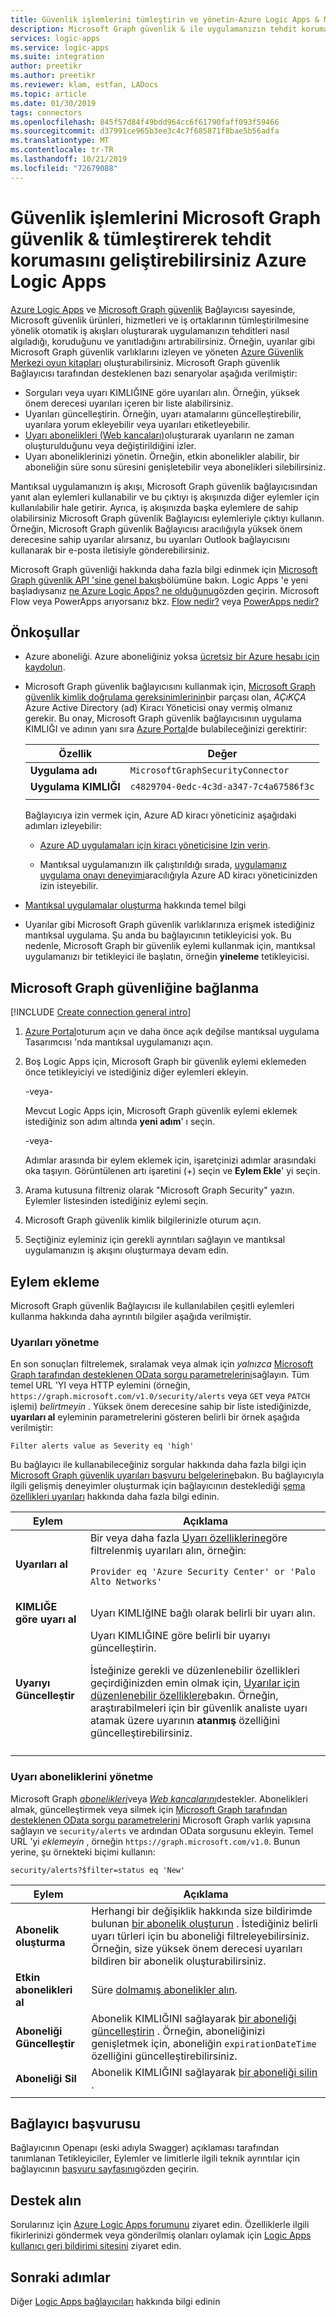 ```yaml
---
title: Güvenlik işlemlerini tümleştirin ve yönetin-Azure Logic Apps & Microsoft Graph güvenliği
description: Microsoft Graph güvenlik & ile uygulamanızın tehdit korumasını, algılamayı ve yanıtını geliştirebilirsiniz Azure Logic Apps
services: logic-apps
ms.service: logic-apps
ms.suite: integration
author: preetikr
ms.author: preetikr
ms.reviewer: klam, estfan, LADocs
ms.topic: article
ms.date: 01/30/2019
tags: connectors
ms.openlocfilehash: 845f57d84f49bdd964cc6f61790faff093f59466
ms.sourcegitcommit: d37991ce965b3ee3c4c7f685871f8bae5b56adfa
ms.translationtype: MT
ms.contentlocale: tr-TR
ms.lasthandoff: 10/21/2019
ms.locfileid: "72679088"
---
```

# <a name="improve-threat-protection-by-integrating-security-operations-with-microsoft-graph-security--azure-logic-apps"></a>Güvenlik işlemlerini Microsoft Graph güvenlik & tümleştirerek tehdit korumasını geliştirebilirsiniz Azure Logic Apps

[Azure Logic Apps](../logic-apps/logic-apps-overview.md) ve [Microsoft Graph güvenlik](https://docs.microsoft.com/graph/security-concept-overview) Bağlayıcısı sayesinde, Microsoft güvenlik ürünleri, hizmetleri ve iş ortaklarının tümleştirilmesine yönelik otomatik iş akışları oluşturarak uygulamanızın tehditleri nasıl algıladığı, koruduğunu ve yanıtladığını artırabilirsiniz. Örneğin, uyarılar gibi Microsoft Graph güvenlik varlıklarını izleyen ve yöneten [Azure Güvenlik Merkezi oyun kitapları](../security-center/security-center-playbooks.md) oluşturabilirsiniz. Microsoft Graph güvenlik Bağlayıcısı tarafından desteklenen bazı senaryolar aşağıda verilmiştir:

* Sorguları veya uyarı KIMLIĞINE göre uyarıları alın. Örneğin, yüksek önem derecesi uyarıları içeren bir liste alabilirsiniz.
* Uyarıları güncelleştirin. Örneğin, uyarı atamalarını güncelleştirebilir, uyarılara yorum ekleyebilir veya uyarıları etiketleyebilir.
* [Uyarı abonelikleri (Web kancaları)](https://docs.microsoft.com/graph/api/resources/webhooks)oluşturarak uyarıların ne zaman oluşturulduğunu veya değiştirildiğini izler.
* Uyarı aboneliklerinizi yönetin. Örneğin, etkin abonelikler alabilir, bir aboneliğin süre sonu süresini genişletebilir veya abonelikleri silebilirsiniz.

Mantıksal uygulamanızın iş akışı, Microsoft Graph güvenlik bağlayıcısından yanıt alan eylemleri kullanabilir ve bu çıktıyı iş akışınızda diğer eylemler için kullanılabilir hale getirir. Ayrıca, iş akışınızda başka eylemlere de sahip olabilirsiniz Microsoft Graph güvenlik Bağlayıcısı eylemleriyle çıktıyı kullanın. Örneğin, Microsoft Graph güvenlik Bağlayıcısı aracılığıyla yüksek önem derecesine sahip uyarılar alırsanız, bu uyarıları Outlook bağlayıcısını kullanarak bir e-posta iletisiyle gönderebilirsiniz. 

Microsoft Graph güvenliği hakkında daha fazla bilgi edinmek için [Microsoft Graph güvenlik API 'sine genel bakış](https://aka.ms/graphsecuritydocs)bölümüne bakın. Logic Apps 'e yeni başladıysanız [ne Azure Logic Apps? ne olduğunu](../logic-apps/logic-apps-overview.md)gözden geçirin. Microsoft Flow veya PowerApps arıyorsanız bkz. [Flow nedir?](https://flow.microsoft.com/) veya [PowerApps nedir?](https://powerapps.microsoft.com/)

## <a name="prerequisites"></a>Önkoşullar

* Azure aboneliği. Azure aboneliğiniz yoksa [ücretsiz bir Azure hesabı için kaydolun](https://azure.microsoft.com/free/). 

* Microsoft Graph güvenlik bağlayıcısını kullanmak için, [Microsoft Graph güvenlik kimlik doğrulama gereksinimlerinin](https://aka.ms/graphsecurityauth)bir parçası olan, *AÇıKÇA* Azure Active Directory (ad) Kiracı Yöneticisi onay vermiş olmanız gerekir. Bu onay, Microsoft Graph güvenlik bağlayıcısının uygulama KIMLIĞI ve adının yanı sıra [Azure Portal](https://portal.azure.com)de bulabileceğinizi gerektirir:

   | Özellik | Değer |
   |----------|-------|
   | **Uygulama adı** | `MicrosoftGraphSecurityConnector` |
   | **Uygulama KIMLIĞI** | `c4829704-0edc-4c3d-a347-7c4a67586f3c` |
   |||

   Bağlayıcıya izin vermek için, Azure AD kiracı yöneticiniz aşağıdaki adımları izleyebilir:

   * [Azure AD uygulamaları için kiracı yöneticisine Izin verin](../active-directory/develop/v2-permissions-and-consent.md).

   * Mantıksal uygulamanızın ilk çalıştırıldığı sırada, [uygulamanız uygulama onayı deneyimi](../active-directory/develop/application-consent-experience.md)aracılığıyla Azure AD kiracı yöneticinizden izin isteyebilir.
   
* [Mantıksal uygulamalar oluşturma](../logic-apps/quickstart-create-first-logic-app-workflow.md) hakkında temel bilgi

* Uyarılar gibi Microsoft Graph güvenlik varlıklarınıza erişmek istediğiniz mantıksal uygulama. Şu anda bu bağlayıcının tetikleyicisi yok. Bu nedenle, Microsoft Graph bir güvenlik eylemi kullanmak için, mantıksal uygulamanızı bir tetikleyici ile başlatın, örneğin **yineleme** tetikleyicisi.

## <a name="connect-to-microsoft-graph-security"></a>Microsoft Graph güvenliğine bağlanma 

[!INCLUDE [Create connection general intro](../../includes/connectors-create-connection-general-intro.md)]

1. [Azure Portal](https://portal.azure.com/)oturum açın ve daha önce açık değilse mantıksal uygulama Tasarımcısı 'nda mantıksal uygulamanızı açın.

1. Boş Logic Apps için, Microsoft Graph bir güvenlik eylemi eklemeden önce tetikleyiciyi ve istediğiniz diğer eylemleri ekleyin.

   -veya-

   Mevcut Logic Apps için, Microsoft Graph güvenlik eylemi eklemek istediğiniz son adım altında **yeni adım**' ı seçin.

   -veya-

   Adımlar arasında bir eylem eklemek için, işaretçinizi adımlar arasındaki oka taşıyın. 
   Görüntülenen artı işaretini (+) seçin ve **Eylem Ekle**' yi seçin.

1. Arama kutusuna filtreniz olarak "Microsoft Graph Security" yazın. Eylemler listesinden istediğiniz eylemi seçin.

1. Microsoft Graph güvenlik kimlik bilgilerinizle oturum açın.

1. Seçtiğiniz eyleminiz için gerekli ayrıntıları sağlayın ve mantıksal uygulamanızın iş akışını oluşturmaya devam edin.

## <a name="add-actions"></a>Eylem ekleme

Microsoft Graph güvenlik Bağlayıcısı ile kullanılabilen çeşitli eylemleri kullanma hakkında daha ayrıntılı bilgiler aşağıda verilmiştir.

### <a name="manage-alerts"></a>Uyarıları yönetme

En son sonuçları filtrelemek, sıralamak veya almak için *yalnızca* [Microsoft Graph tarafından desteklenen OData sorgu parametrelerini](https://docs.microsoft.com/graph/query-parameters)sağlayın. Tüm temel URL 'YI veya HTTP eylemini (örneğin, `https://graph.microsoft.com/v1.0/security/alerts` veya `GET` veya `PATCH` işlemi) *belirtmeyin* . Yüksek önem derecesine sahip bir liste istediğinizde, **uyarıları al** eyleminin parametrelerini gösteren belirli bir örnek aşağıda verilmiştir:

`Filter alerts value as Severity eq 'high'`

Bu bağlayıcı ile kullanabileceğiniz sorgular hakkında daha fazla bilgi için [Microsoft Graph güvenlik uyarıları başvuru belgelerine](https://docs.microsoft.com/graph/api/alert-list)bakın. Bu bağlayıcıyla ilgili gelişmiş deneyimler oluşturmak için bağlayıcının desteklediği [şema özellikleri uyarıları](https://docs.microsoft.com/graph/api/resources/alert) hakkında daha fazla bilgi edinin.

| Eylem | Açıklama |
|--------|-------------|
| **Uyarıları al** | Bir veya daha fazla [Uyarı özelliklerine](https://docs.microsoft.com/graph/api/resources/alert)göre filtrelenmiş uyarıları alın, örneğin: <p>`Provider eq 'Azure Security Center' or 'Palo Alto Networks'` | 
| **KIMLIĞE göre uyarı al** | Uyarı KIMLIğINE bağlı olarak belirli bir uyarı alın. | 
| **Uyarıyı Güncelleştir** | Uyarı KIMLIĞINE göre belirli bir uyarıyı güncelleştirin. <p>İsteğinize gerekli ve düzenlenebilir özellikleri geçirdiğinizden emin olmak için, [Uyarılar için düzenlenebilir özelliklere](https://docs.microsoft.com/graph/api/alert-update)bakın. Örneğin, araştırabilmeleri için bir güvenlik analiste uyarı atamak üzere uyarının **atanmış** özelliğini güncelleştirebilirsiniz. |
|||

### <a name="manage-alert-subscriptions"></a>Uyarı aboneliklerini yönetme

Microsoft Graph [*abonelikleri*](https://docs.microsoft.com/graph/api/resources/subscription)veya [*Web kancalarını*](https://docs.microsoft.com/graph/api/resources/webhooks)destekler. Abonelikleri almak, güncelleştirmek veya silmek için [Microsoft Graph tarafından desteklenen OData sorgu parametrelerini](https://docs.microsoft.com/graph/query-parameters) Microsoft Graph varlık yapısına sağlayın ve `security/alerts` ve ardından OData sorgusunu ekleyin. 
Temel URL 'yi *eklemeyin* , örneğin `https://graph.microsoft.com/v1.0`. Bunun yerine, şu örnekteki biçimi kullanın:

`security/alerts?$filter=status eq 'New'`

| Eylem | Açıklama |
|--------|-------------|
| **Abonelik oluşturma** | Herhangi bir değişiklik hakkında size bildirimde bulunan [bir abonelik oluşturun](https://docs.microsoft.com/graph/api/subscription-post-subscriptions) . İstediğiniz belirli uyarı türleri için bu aboneliği filtreleyebilirsiniz. Örneğin, size yüksek önem derecesi uyarıları bildiren bir abonelik oluşturabilirsiniz. |
| **Etkin abonelikleri al** | Süre [dolmamış abonelikler alın](https://docs.microsoft.com/graph/api/subscription-list). | 
| **Aboneliği Güncelleştir** | Abonelik KIMLIĞINI sağlayarak [bir aboneliği güncelleştirin](https://docs.microsoft.com/graph/api/subscription-update) . Örneğin, aboneliğinizi genişletmek için, aboneliğin `expirationDateTime` özelliğini güncelleştirebilirsiniz. | 
| **Aboneliği Sil** | Abonelik KIMLIĞINI sağlayarak [bir aboneliği silin](https://docs.microsoft.com/graph/api/subscription-delete) . | 
||| 

## <a name="connector-reference"></a>Bağlayıcı başvurusu

Bağlayıcının Openapı (eski adıyla Swagger) açıklaması tarafından tanımlanan Tetikleyiciler, Eylemler ve limitlerle ilgili teknik ayrıntılar için bağlayıcının [başvuru sayfasını](https://aka.ms/graphsecurityconnectorreference)gözden geçirin.

## <a name="get-support"></a>Destek alın

Sorularınız için [Azure Logic Apps forumunu](https://social.msdn.microsoft.com/Forums/en-US/home?forum=azurelogicapps) ziyaret edin.
Özelliklerle ilgili fikirlerinizi göndermek veya gönderilmiş olanları oylamak için [Logic Apps kullanıcı geri bildirimi sitesini](https://aka.ms/logicapps-wish) ziyaret edin.

## <a name="next-steps"></a>Sonraki adımlar

Diğer [Logic Apps bağlayıcıları](../connectors/apis-list.md) hakkında bilgi edinin
